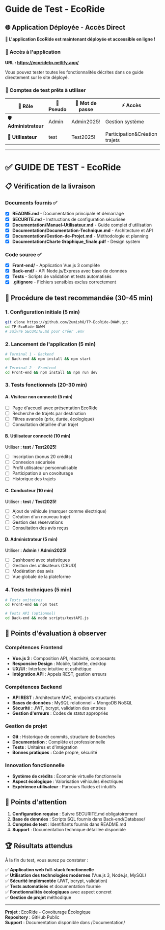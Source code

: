 # Guide de Test - EcoRide

## 🌐 Application Déployée - Accès Direct

**🎉 L'application EcoRide est maintenant déployée et accessible en ligne !**

### 📱 Accès à l'application

**URL : https://ecoridetp.netlify.app/**

Vous pouvez tester toutes les fonctionnalités décrites dans ce guide directement sur le site déployé.

### 🔑 Comptes de test prêts à utiliser

| 👤 Rôle               | 👤 Pseudo | 🔐 Mot de passe | ⚡ Accès                       |
| --------------------- | --------- | --------------- | ------------------------------ |
| 🛡️ **Administrateur** | Admin     | Admin2025!      | Gestion système                |
| 🧪 **Utilisateur**    | test      | Test2025!       | Participation&Création trajets |

---

# ✅ GUIDE DE TEST - EcoRide

## 📋 Vérification de la livraison

### Documents fournis ✅

-   [x] **README.md** - Documentation principale et démarrage
-   [x] **SECURITE.md** - Instructions de configuration sécurisée
-   [x] **Documentation/Manuel-Utilisateur.md** - Guide complet d'utilisation
-   [x] **Documentation/Documentation-Technique.md** - Architecture et API
-   [x] **Documentation/Gestion-de-Projet.md** - Méthodologie et planning
-   [x] **Documentation/Charte Graphique_finale.pdf** - Design system

### Code source ✅

-   [x] **Front-end/** - Application Vue.js 3 complète
-   [x] **Back-end/** - API Node.js/Express avec base de données
-   [x] **Tests** - Scripts de validation et tests automatisés
-   [x] **.gitignore** - Fichiers sensibles exclus correctement

## 🚀 Procédure de test recommandée (30-45 min)

### 1. Configuration initiale (5 min)

```bash
git clone https://github.com/2umish8/TP-EcoRide-DWWM.git
cd TP-EcoRide-DWWM
# Suivre SECURITE.md pour créer .env
```

### 2. Lancement de l'application (5 min)

```bash
# Terminal 1 - Backend
cd Back-end && npm install && npm start

# Terminal 2 - Frontend
cd Front-end && npm install && npm run dev
```

### 3. Tests fonctionnels (20-30 min)

#### A. Visiteur non connecté (5 min)

-   [ ] Page d'accueil avec présentation EcoRide
-   [ ] Recherche de trajets par destination
-   [ ] Filtres avancés (prix, durée, écologique)
-   [ ] Consultation détaillée d'un trajet

#### B. Utilisateur connecté (10 min)

Utiliser : **test** / **Test2025!**

-   [ ] Inscription (bonus 20 crédits)
-   [ ] Connexion sécurisée
-   [ ] Profil utilisateur personnalisable
-   [ ] Participation à un covoiturage
-   [ ] Historique des trajets

#### C. Conducteur (10 min)

Utiliser : **test** / **Test2025!**

-   [ ] Ajout de véhicule (marquer comme électrique)
-   [ ] Création d'un nouveau trajet
-   [ ] Gestion des réservations
-   [ ] Consultation des avis reçus

#### D. Administrateur (5 min)

Utiliser : **Admin** / **Admin2025!**

-   [ ] Dashboard avec statistiques
-   [ ] Gestion des utilisateurs (CRUD)
-   [ ] Modération des avis
-   [ ] Vue globale de la plateforme

### 4. Tests techniques (5 min)

```bash
# Tests unitaires
cd Front-end && npm test

# Tests API (optionnel)
cd Back-end && node scripts/testAPI.js
```

## 🎯 Points d'évaluation à observer

### Compétences Frontend

-   **Vue.js 3** : Composition API, réactivité, composants
-   **Responsive Design** : Mobile, tablette, desktop
-   **UX/UI** : Interface intuitive et esthétique
-   **Intégration API** : Appels REST, gestion erreurs

### Compétences Backend

-   **API REST** : Architecture MVC, endpoints structurés
-   **Bases de données** : MySQL relationnel + MongoDB NoSQL
-   **Sécurité** : JWT, bcrypt, validation des entrées
-   **Gestion d'erreurs** : Codes de statut appropriés

### Gestion de projet

-   **Git** : Historique de commits, structure de branches
-   **Documentation** : Complète et professionnelle
-   **Tests** : Unitaires et d'intégration
-   **Bonnes pratiques** : Code propre, sécurité

### Innovation fonctionnelle

-   **Système de crédits** : Économie virtuelle fonctionnelle
-   **Aspect écologique** : Valorisation véhicules électriques
-   **Expérience utilisateur** : Parcours fluides et intuitifs

## 🎯 Points d'attention

1. **Configuration requise** : Suivre SECURITE.md obligatoirement
2. **Base de données** : Scripts SQL fournis dans Back-end/Database/
3. **Comptes de test** : Identifiants fournis dans README.md
4. **Support** : Documentation technique détaillée disponible

## 🏆 Résultats attendus

À la fin du test, vous aurez pu constater :

✅ **Application web full-stack fonctionnelle**  
✅ **Utilisation des technologies modernes** (Vue.js 3, Node.js, MySQL)  
✅ **Sécurité implémentée** (JWT, bcrypt, validation)  
✅ **Tests automatisés** et documentation fournie  
✅ **Fonctionnalités écologiques** avec aspect concret  
✅ **Gestion de projet** méthodique

---

**Projet** : EcoRide - Covoiturage Écologique  
**Repository** : GitHub Public  
**Support** : Documentation disponible dans /Documentation/
